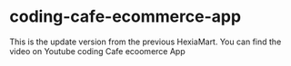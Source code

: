 # coding-cafe-ecommerce-app

This is the update version from the previous HexiaMart. You can find the video on Youtube coding Cafe ecoomerce App

